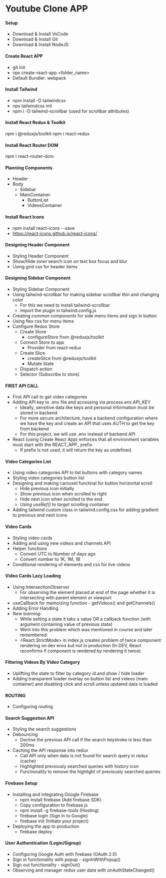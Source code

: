 # Youtube Clone APP

#### Setup ####
- Download & Install VsCode
- Download & Install Git
- Download & Install NodeJS

#### Create React APP ####
- git init
- npx create-react-app <folder_name>
- Default Bundler: webpack

#### Install Tailwind ####
- npm install -D tailwindcss
- npx tailwindcss init
- npm i -D tailwind-scrollbar (used for scrollbar attributes)

#### Install React Redux & Toolkit ####
npm i @reduxjs/toolkit
npm i react-redux

#### Install React Router DOM ####
npm i react-router-dom

#### Planning Components ####
- Header
- Body
    - Sidebar
    - MainContainer
        - ButtonList
        - VideosContainer

#### Install React Icons ####
- npm install react-icons --save
- https://react-icons.github.io/react-icons/

#### Designing Header Component ####
- Styling Header Component
- Show/Hide inner search icon on text box focus and blur 
- Using grid css for header items

#### Designing Sidebar Component ####
- Styling Sidebar Component
- Using tailwind-scrollbar for making sidebar scrollbar thin and changing color
    - For this we need to install tailwind-scrollbar
    - import the plugin in tailwind.config.js
- Creating *common components* for side menu items and sign in button
- Using flex css for menu items
- Configure Redux Store
    - Create Store
        - configureStore from @reduxjs/toolkit
    - Connect Store to app
        - Provider from react-redux
    - Create Slice
        - createSlice from @reduxjs/toolkit
        - Mutate State
    - Dispatch action
    - Selector (Subscribe to store)

#### FIRST API CALL ####
- First API call to get video categories
- Adding API key to .env file and accessing via process.env.API_KEY
    - Ideally, sensitive data like keys and personal information must be stored in backend
    - For more secure architecture, have a backend configuration where we have the key and create an API that uses AUTH to get the key from backend
    - For this project, we will use .env instead of backend API
- React (using Create React App) enforces that all environment variables must start with the REACT_APP_ prefix
    - If prefix is not used, it will return the key as undefined.

#### Video Categories List ####
- Using video categories API to list buttons with category names
- Styling video categories button list
- Designing and making carousel functinal for button horizontal scroll
    - Hide previous icon initially
    - Show previous icon when scrolled to right
    - Hide next icon when scrolled to the end
    - *Using useRef() to target scrolling container*
- Adding tailwind custom class in tailwind.config.css for adding gradient to previous and next icons

#### Video Cards ####
- Styling video cards
- Adding and using new videos and channels API
- Helper functions
    - Convert UTC to Number of days ago
    - Convert number to 1K, 1M, 1B
- Conditional rendering of elements and css for live videos

#### Video Cards Lazy Loading ####
- Using IntersectionObserver
    - For observing the element placed at end of the page whether it is intersecting with parent element or viewport
- useCallback for memoizing function - getVideos() and getChannels()
- Adding Error Handling
- *New learning:* 
    - While setting a state it taks a value OR a callback function (with argument containing value of previous state)
    - Went into this problem which was mentioned in course and later remembered:
    - <React.StrictMode> in index.js creates problem of twice component rendering on dev envs but not in production (In DEV, React reconfirms if component is rendered by rendering it twice)

#### Filtering Videos By Video Category ####
- Uplifting the state to filter by category id and show / hide loader
- Adding transparent loader overlay on button list and videos (main container) and disabling click and scroll unless updated data is loaded

#### ROUTING ####
- Configuring routing

#### Search Suggestion API ####
- Styling the search suggestions
- Debouncing
    - Decline the previous API call if the search keystroke is less than 200ms
- Caching the API response into redux
    - Call API only when data is not found for search query in redux (cache)
    - Highlighted previously searched queries with history icon
    - Functionality to remove the highlight of previously searched queries

#### Firebase Setup ####
- Installing and integrating Google Firebase
    - npm install firebase (Add firebase SDK)
    - Copy configuration to firebase.js
    - npm install -g firebase-tools (Hosting)
    - firebase login (Sign in to Google)
    - firebase init (Initiate your project)
- Deploying the app to production
    - firebase deploy

#### User Authentication (Login/Signup) ####
- Configuring Google Auth with firebase (OAuth 2.0)
- Sign in functionality with popup - signInWithPopup()
- Sign out functionality - signOut()
- Observing and manager redux user data with onAuthStateChanged()